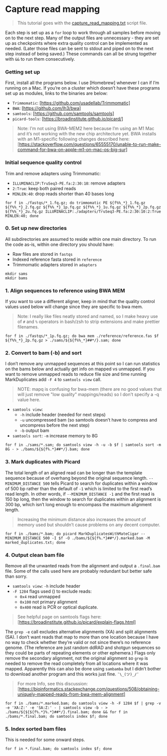 # Capture read mapping

>This tutorial goes with the [capture_read_mapping.txt](https://github.com/karajones/tutorials/blob/master/scripts/capture_read_mapping.txt) script file.

Each step is set up as a `for` loop to work through all samples before moving on to the next step. Many of the output files are unnecessary - they are set up as checkpoints where extra quality control can be implemented as needed. (Later those files can be sent to stdout and piped on to the next step instead of being saved.) These commands can all be strung together with `&&` to run them consecutively.

### Getting set up
First, install all the programs below. I use [Homebrew] whenever I can if I’m running on a Mac. If you’re on a cluster which doesn’t have these programs set up as modules, links to the binaries are below:
- `Trimmomatic`: [https://github.com/usadellab/Trimmomatic]
- `BWA`: [https://github.com/lh3/bwa]
- `samtools`: [https://github.com/samtools/samtools]
- `picard-tools`: [https://broadinstitute.github.io/picard/]
>Note: I’m not using BWA-MEM2 here because I’m using an M1 Mac and it’s not working with the new chip architecture yet. BWA installs with an M1-specific following changes described here: [https://stackoverflow.com/questions/65555170/unable-to-run-make-command-for-bwa-on-apple-m1-on-mac-os-big-sur]

### Initial sequence quality control
Trim and remove adapters using Trimmomatic:
- `ILLUMINACLIP:TruSeq3-PE.fa:2:30:10`: remove adapters
- `2:True`: keep both paired reads
- `MINLEN:40`: drop reads shorter than 40 bases long
```
for f in ./fastqs/*_1.fq.gz; do trimmomatic PE ${f%%_*}_1.fq.gz ${f%%_*}_2.fq.gz ${f%%_*}_1p.fq.gz ${f%%_*}_1u.fq.gz ${f%%_*}_2p.fq.gz ${f%%_*}_2u.fq.gz ILLUMINACLIP:./adapters/TruSeq3-PE.fa:2:30:10:2:True MINLEN:40; done
```

### 0. Set up new directories
All subdirectories are assumed to reside within one main directory. To run the code as-is, within one directory you should have:
- Raw files are stored in `fastqs`
- Indexed reference fasta stored in `reference`
- Trimmomatic adapters stored in `adapters`
```
mkdir sams
mkdir bams
```

### 1. Align sequences to reference using BWA MEM
If you want to use a different aligner, keep in mind that the quality control values used below will change since they are specific to bwa mem.
> Note: I really like files neatly stored and named, so I make heavy use of `#` and `%` operators in bash/zsh to strip extensions and make prettier filenames. 
```
for f in ./fastqs/*_1p.fq.gz; do bwa mem ./reference/reference.fas $f ${f%%_*}_2p.fq.gz > ./sams/${${f%%_*}##*/}.sam; done
```

### 2. Convert to bam (-b) and sort
I don’t remove any unmapped sequences at this point so I can run statistics on the bams below and actually get info on mapped vs unmapped. If you want to remove unmapped reads to reduce file size and time running MarkDuplicates add `-F 4` to `samtools view` call. 

> NOTE: mapq is confusing for bwa-mem (there are no good values that will just remove "low quality" mappings/reads) so I don't specify a -q value here.
- `samtools view`: 
	- `-h` include header (needed for next steps)
	- `-u` uncompressed bam (so samtools doesn’t have to compress and uncompress before the next step)
	- `-b` output bam
- `samtools sort`: `-m` increase memory to 8G
```
for f in ./sams/*.sam; do samtools view -h -u -b $f | samtools sort -m 8G - > ./bams/${${f%.*}##*/}.bam; done
```

### 3. Mark duplicates with Picard
The total length of an aligned read can be longer than the template sequence because of overhang beyond the original sequence length. `--MINIMUM_DISTANCE 500`  tells Picard to search for duplicates within a window of 500 bp rather than the default of `-1` which is limited to the first read’s read length. In other words, if `--MINIMUM_DISTANCE -1` and the first read is 150 bp long, then the window to search for duplicates within an alignment is 300 bp, which isn’t long enough to encompass the maximum alignment length.
> Increasing the minimum distance also increases the amount of memory used but shouldn’t cause problems on any decent computer.
```
for f in ./bams/*.bam; do picard MarkDuplicatesWithMateCigar --MINIMUM_DISTANCE 500 -I $f -O ./bams/${${f%.*}##*/}.marked.bam -M  marked_duplicates.txt; done
```

### 4. Output clean bam file
Remove all the unwanted reads from the alignment and output a `.final.bam` file. Some of the calls used here are probably redundant but better safe than sorry.
- `samtools view`: `-h` include header 
- `-F 1284` flags used () to exclude reads: 
	- `0x4` read unmapped
	- `0x100` not primary alignment
	- `0x400` read is PCR or optical duplicate. 
>See helpful page on samtools flags here: [https://broadinstitute.github.io/picard/explain-flags.html]

The `grep -e` call excludes alternative alignments (XA) and split alignments (SA). I don’t want reads that map to more than one location because I have no way to check whether they’re valid or not since there’s no reference genome. (The reference are just random ddRAD and shotgun sequences so they could be parts of repeating elements or other ephemera.) Flags only remove the secondary alignment, not the original alignment so `grep` is needed to remove the read completely from all locations where it was mapped.  Apparently this can also be done using `sambamba` but I didn’t bother to download another program and this works just fine. `¯\_(ツ)_/¯`
> For more Info, see this discussion: [https://bioinformatics.stackexchange.com/questions/508/obtaining-uniquely-mapped-reads-from-bwa-mem-alignment]
```
for f in ./bams/*.marked.bam; do samtools view -h -F 1284 $f | grep -v -e 'XA:Z:' -e 'SA:Z:' - | samtools view -b - > ./bams/${${${f%.*}%.*}##*/}.final.bam; done && for f in ./bams/*.final.bam; do samtools index $f; done
```

### 5.  Index sorted bam files
This is needed for some onward steps.
```
for f in *.final.bam; do samtools index $f; done
```
